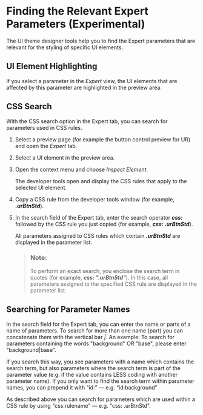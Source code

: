 <!-- copy70e58588e47a482cbb5eaf2cc9764ecd -->

# Finding the Relevant Expert Parameters \(Experimental\)

The UI theme designer tools help you to find the Expert parameters that are relevant for the styling of specific UI elements.



<a name="copy70e58588e47a482cbb5eaf2cc9764ecd__section_krv_jqy_cqb"/>

## UI Element Highlighting

If you select a parameter in the *Expert* view, the UI elements that are affected by this parameter are highlighted in the preview area.



## **CSS Search**

With the CSS search option in the Expert tab, you can search for parameters used in CSS rules.

1.  Select a preview page \(for example the button control preview for UR\) and open the *Expert* tab.
2.  Select a UI element in the preview area.
3.  Open the context menu and choose *Inspect Element*.

    The developer tools open and display the CSS rules that apply to the selected UI element.

4.  Copy a CSS rule from the developer tools window \(for example, ***.urBtnStd***\).
5.  In the search field of the Expert tab, enter the search operator ***css:*** followed by the CSS rule you just copied \(for example, ***css: .urBtnStd***\).

    All parameters assigned to CSS rules which contain ***.urBtnStd*** are displayed in the parameter list.

    > ### Note:  
    > To perform an exact search, you enclose the search term in quotes \(for example, ***css: ".urBtnStd"***\). In this case, all parameters assigned to the specified CSS rule are displayed in the parameter list.




<a name="copy70e58588e47a482cbb5eaf2cc9764ecd__section_qxn_kqy_cqb"/>

## Searching for Parameter Names

In the search field for the Expert tab, you can enter the name or parts of a name of parameters. To search for more than one name \(part\) you can concatenate them with the vertical bar *|*. An example: To search for parameters containing the words "background" OR "base", please enter "background|base".

If you search this way, you see parameters with a name which contains the search term, but also parameters where the search term is part of the parameter value \(e.g. if the value contains LESS coding with another parameter name\). If you only want to find the search term within parameter names, you can prepend it with "id:" — e.g. “id:background”

As described above you can search for parameters which are used within a CSS rule by using "css:rulename" — e.g. "css: .urBtnStd".

